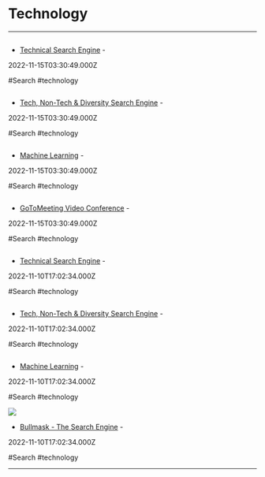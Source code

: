 # Technology

---

![]()

- [Technical Search Engine](https://cse.google.com/cse/publicurl?cx=000826244820084663955%3A6wz9grqlj6e) - 

2022-11-15T03:30:49.000Z

#Search #technology

![]()

- [Tech, Non-Tech & Diversity Search Engine](https://cse.google.com/cse/publicurl?cx=012020006043586000305%3Aw5dhsgzmkeg#gsc.tab=0%20https://cse.google.com/cse/publicurl?cx=015211855213760009025:zpqcxcycah8%20https://cse.google.com/cse/publicurl?cx=012236071480267108189:0y1g3vhxpoe%20https://cse.google.com/cse/publicurl?cx=008789176703646299637:mubfrybi2ja) - 

2022-11-15T03:30:49.000Z

#Search #technology

![]()

- [Machine Learning](https://cse.google.com/cse/publicurl?cx=016964911540212529382%3A9j83vmmllem) - 

2022-11-15T03:30:49.000Z

#Search #technology

![]()

- [GoToMeeting Video Conference](https://cse.google.com/cse?cx=011444696387487602669%3Aisjgvad4bmi) - 

2022-11-15T03:30:49.000Z

#Search #technology

![]()

- [Technical Search Engine](https://cse.google.com/cse?cx=000826244820084663955%3A6wz9grqlj6e) - 

2022-11-10T17:02:34.000Z

#Search #technology

![]()

- [Tech, Non-Tech & Diversity Search Engine](https://cse.google.com/cse?cx=012020006043586000305%3Aw5dhsgzmkeg#gsc.tab=0%20https://cse.google.com/cse/publicurl?cx=015211855213760009025:zpqcxcycah8%20https://cse.google.com/cse/publicurl?cx=012236071480267108189:0y1g3vhxpoe%20https://cse.google.com/cse/publicurl?cx=008789176703646299637:mubfrybi2ja) - 

2022-11-10T17:02:34.000Z

#Search #technology

![]()

- [Machine Learning](https://cse.google.com/cse?cx=016964911540212529382%3A9j83vmmllem) - 

2022-11-10T17:02:34.000Z

#Search #technology

![](https://www.bullmask.com/bullmask.png)

- [Bullmask - The Search Engine](https://www.bullmask.com) - 

2022-11-10T17:02:34.000Z

#Search #technology

---

